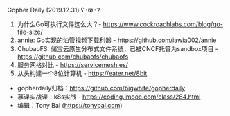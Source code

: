 Gopher Daily (2019.12.31) ʕ◔ϖ◔ʔ

1. 为什么Go可执行文件这么大？- https://www.cockroachlabs.com/blog/go-file-size/
2. annie: Go实现的油管视频下载利器 - https://github.com/iawia002/annie
3. ChubaoFS: 储宝云原生分布式文件系统，已被CNCF托管为sandbox项目 - https://github.com/chubaofs/chubaofs
4. 服务网格对比 - https://servicemesh.es/
5. 从头构建一个8位计算机 - https://eater.net/8bit

* gopherdaily归档：https://github.com/bigwhite/gopherdaily
* 慕课实战课：k8s实战 - https://coding.imooc.com/class/284.html
* 编辑：Tony Bai (https://tonybai.com)
